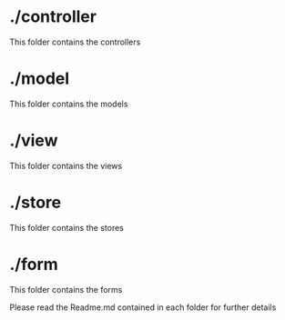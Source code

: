 # ./controller

This folder contains the controllers

# ./model

This folder contains the models

# ./view

This folder contains the views

# ./store

This folder contains the stores

# ./form

This folder contains the forms

Please read the Readme.md contained in each folder for further details